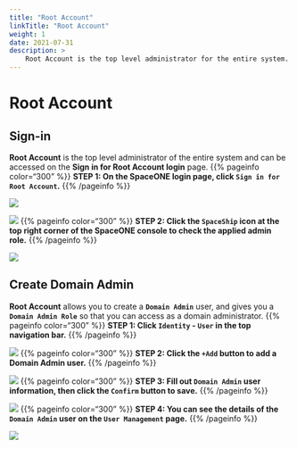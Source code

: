 ```yaml
---
title: "Root Account"
linkTitle: "Root Account"
weight: 1
date: 2021-07-31
description: >
    Root Account is the top level administrator for the entire system.
---
```


# Root Account

## Sign-in

**Root Account** is the top level administrator of the entire system and can be accessed on the **Sign in for Root Account login** page.
{{% pageinfo color=“300” %}}
**STEP 1: On the SpaceONE login page, click `Sign in for Root Account`.**
{{% /pageinfo %}}
<!-- **`Root Account`**는 시스템 전체에 대한 최상위 관리자로서, **`Sign in for Root Account`** 로그인 페이지를 통해 접속 가능합니다.

**STEP 1: SpaceONE 에 접속한  , `Sign in for Root Account`  로 Sign-in 합니다.** -->

![](/docs/using_spaceone_console/admin_guide/getting-started/root-account_img/root-account_img_01.png)

![](/docs/using_spaceone_console/admin_guide/getting-started/root-account_img/root-account_img_02.png)
{{% pageinfo color=“300” %}}
**STEP 2: Click the `SpaceShip` icon at the top right corner of the SpaceONE console to check the applied admin role.**
{{% /pageinfo %}}
<!-- **STEP 2: SpaceONE console 의 우측 상단의 `SpaceShip` 아이콘을 클릭해 적용된 admin role을 확인합니다.** -->

![](/docs/using_spaceone_console/admin_guide/getting-started/root-account_img/root-account_img_03.png)

## Create Domain Admin

**Root Account** allows you to create a **`Domain Admin`** user, and gives you a **`Domain Admin Role`** so that you can access as a domain administrator.
{{% pageinfo color=“300” %}}
**STEP 1: Click `Identity` - `User` in the top navigation bar.** 
{{% /pageinfo %}}
<!-- **Root Account** 의 역할은  **`Domain Admin`**  관리자 User를 생성하고,  **`Domain Admin Role`** 을 부여해  관리자가 접속할 수 있도록 지원하는 것입니다.  

**STEP 1: 상단 navigation의 `Identity` - `User` 를 클릭합니다.**  -->

![](/docs/using_spaceone_console/admin_guide/getting-started/root-account_img/root-account_img_04.png)
{{% pageinfo color=“300” %}}
**STEP 2: Click the `+Add` button to add a Domain Admin user.**
{{% /pageinfo %}}
<!-- **STEP 2:  `+Add` 버튼을 클릭해 Domain Admin 사용자를 추가합니다.** -->

![](/docs/using_spaceone_console/admin_guide/getting-started/root-account_img/root-account_img_05.png)
{{% pageinfo color=“300” %}}
**STEP 3: Fill out `Domain Admin` user information, then click the `Confirm` button to save.**
{{% /pageinfo %}}
<!-- **STEP 3: `Domain Admin` 사용자 정보를 추가한 후,`Confirm` 버튼을 눌러 저장합니다.**  -->

![](/docs/using_spaceone_console/admin_guide/getting-started/root-account_img/root-account_img_06.png)
{{% pageinfo color=“300” %}}
**STEP 4: You can see the details of the `Domain Admin` user on the `User Management` page.**
{{% /pageinfo %}}
<!-- **STEP 4: 상단의`Identity` - `User` 에서  적용된 내용을 확인할 수 있습니다.** -->
![](/docs/using_spaceone_console/admin_guide/getting-started/root-account_img/root-account_img_07.png)

